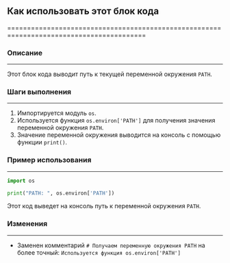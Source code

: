 ## Как использовать этот блок кода
=========================================================================================

### Описание
-------------------------
Этот блок кода выводит путь к текущей переменной окружения `PATH`.

### Шаги выполнения
-------------------------
1. Импортируется модуль `os`.
2. Используется функция `os.environ['PATH']` для получения значения переменной окружения `PATH`.
3. Значение переменной окружения выводится на консоль с помощью функции `print()`.

### Пример использования
-------------------------

```python
import os

print("PATH: ", os.environ['PATH'])
```

Этот код выведет на консоль путь к переменной окружения `PATH`.

### Изменения
-------------------------
- Заменен комментарий  `# Получаем переменную окружения PATH` на более точный: `Используется функция os.environ['PATH']`